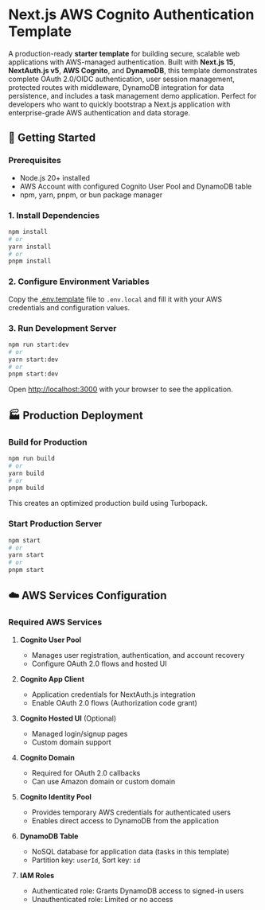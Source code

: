 # Next.js AWS Cognito Authentication Template

A production-ready **starter template** for building secure, scalable web applications with AWS-managed authentication. Built with **Next.js 15**, **NextAuth.js v5**, **AWS Cognito**, and **DynamoDB**, this template demonstrates complete OAuth 2.0/OIDC authentication, user session management, protected routes with middleware, DynamoDB integration for data persistence, and includes a task management demo application. Perfect for developers who want to quickly bootstrap a Next.js application with enterprise-grade AWS authentication and data storage.

## 🚀 Getting Started

### Prerequisites

- Node.js 20+ installed
- AWS Account with configured Cognito User Pool and DynamoDB table
- npm, yarn, pnpm, or bun package manager

### 1. Install Dependencies

```bash
npm install
# or
yarn install
# or
pnpm install
```

### 2. Configure Environment Variables

Copy the [.env.template](https://github.com/willymateo/nextjs-aws-cognito-auth-template/blob/main/.env.template) file to `.env.local` and fill it with your AWS credentials and configuration values.

### 3. Run Development Server

```bash
npm run start:dev
# or
yarn start:dev
# or
pnpm start:dev
```

Open [http://localhost:3000](http://localhost:3000) with your browser to see the application.

## 🏭 Production Deployment

### Build for Production

```bash
npm run build
# or
yarn build
# or
pnpm build
```

This creates an optimized production build using Turbopack.

### Start Production Server

```bash
npm start
# or
yarn start
# or
pnpm start
```

## ☁️ AWS Services Configuration

### Required AWS Services

1. **Cognito User Pool**
   - Manages user registration, authentication, and account recovery
   - Configure OAuth 2.0 flows and hosted UI

2. **Cognito App Client**
   - Application credentials for NextAuth.js integration
   - Enable OAuth 2.0 flows (Authorization code grant)

3. **Cognito Hosted UI** (Optional)
   - Managed login/signup pages
   - Custom domain support

4. **Cognito Domain**
   - Required for OAuth 2.0 callbacks
   - Can use Amazon domain or custom domain

5. **Cognito Identity Pool**
   - Provides temporary AWS credentials for authenticated users
   - Enables direct access to DynamoDB from the application

6. **DynamoDB Table**
   - NoSQL database for application data (tasks in this template)
   - Partition key: `userId`, Sort key: `id`

7. **IAM Roles**
   - Authenticated role: Grants DynamoDB access to signed-in users
   - Unauthenticated role: Limited or no access
